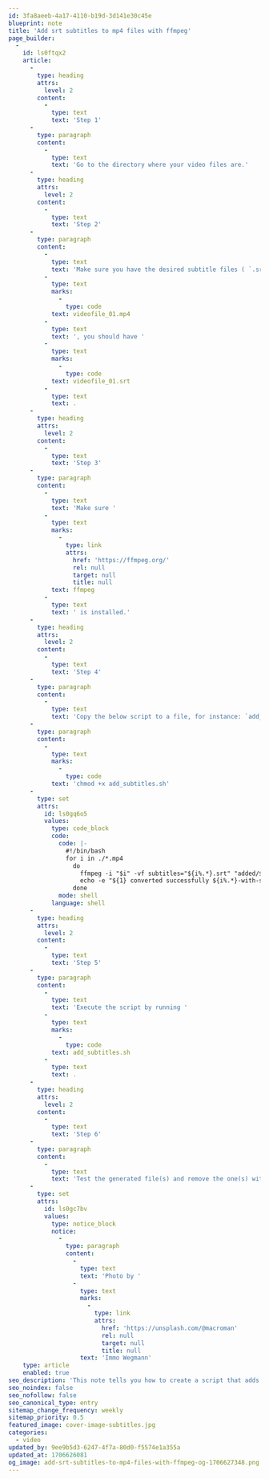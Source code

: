 ```yaml
---
id: 3fa8aeeb-4a17-4110-b19d-3d141e30c45e
blueprint: note
title: 'Add srt subtitles to mp4 files with ffmpeg'
page_builder:
  -
    id: ls0ftqx2
    article:
      -
        type: heading
        attrs:
          level: 2
        content:
          -
            type: text
            text: 'Step 1'
      -
        type: paragraph
        content:
          -
            type: text
            text: 'Go to the directory where your video files are.'
      -
        type: heading
        attrs:
          level: 2
        content:
          -
            type: text
            text: 'Step 2'
      -
        type: paragraph
        content:
          -
            type: text
            text: 'Make sure you have the desired subtitle files ( `.srt` ) and that they have the same filename as the source video files. So, if you have '
          -
            type: text
            marks:
              -
                type: code
            text: videofile_01.mp4
          -
            type: text
            text: ', you should have '
          -
            type: text
            marks:
              -
                type: code
            text: videofile_01.srt
          -
            type: text
            text: .
      -
        type: heading
        attrs:
          level: 2
        content:
          -
            type: text
            text: 'Step 3'
      -
        type: paragraph
        content:
          -
            type: text
            text: 'Make sure '
          -
            type: text
            marks:
              -
                type: link
                attrs:
                  href: 'https://ffmpeg.org/'
                  rel: null
                  target: null
                  title: null
            text: ffmpeg
          -
            type: text
            text: ' is installed.'
      -
        type: heading
        attrs:
          level: 2
        content:
          -
            type: text
            text: 'Step 4'
      -
        type: paragraph
        content:
          -
            type: text
            text: 'Copy the below script to a file, for instance: `add_subtitles.sh` and modify the file properties to make it executable. '
      -
        type: paragraph
        content:
          -
            type: text
            marks:
              -
                type: code
            text: 'chmod +x add_subtitles.sh'
      -
        type: set
        attrs:
          id: ls0gq6o5
          values:
            type: code_block
            code:
              code: |-
                #!/bin/bash
                for i in ./*.mp4
                  do
                    ffmpeg -i "$i" -vf subtitles="${i%.*}.srt" "added/${i%.*}-added-subtitle.mp4";
                    echo -e "${1} converted successfully ${i%.*}-with-subtitle.mp4";
                  done
              mode: shell
            language: shell
      -
        type: heading
        attrs:
          level: 2
        content:
          -
            type: text
            text: 'Step 5'
      -
        type: paragraph
        content:
          -
            type: text
            text: 'Execute the script by running '
          -
            type: text
            marks:
              -
                type: code
            text: add_subtitles.sh
          -
            type: text
            text: .
      -
        type: heading
        attrs:
          level: 2
        content:
          -
            type: text
            text: 'Step 6'
      -
        type: paragraph
        content:
          -
            type: text
            text: 'Test the generated file(s) and remove the one(s) without subtitles if you want to free up some disk space.'
      -
        type: set
        attrs:
          id: ls0gc7bv
          values:
            type: notice_block
            notice:
              -
                type: paragraph
                content:
                  -
                    type: text
                    text: 'Photo by '
                  -
                    type: text
                    marks:
                      -
                        type: link
                        attrs:
                          href: 'https://unsplash.com/@macroman'
                          rel: null
                          target: null
                          title: null
                    text: 'Immo Wegmann'
    type: article
    enabled: true
seo_description: 'This note tells you how to create a script that adds subtitles to MP4 files.'
seo_noindex: false
seo_nofollow: false
seo_canonical_type: entry
sitemap_change_frequency: weekly
sitemap_priority: 0.5
featured_image: cover-image-subtitles.jpg
categories:
  - video
updated_by: 9ee9b5d3-6247-4f7a-80d0-f5574e1a355a
updated_at: 1706626081
og_image: add-srt-subtitles-to-mp4-files-with-ffmpeg-og-1706627348.png
---
```

